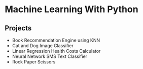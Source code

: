 # Machine Learning With Python

## Projects
- Book Recommendation Engine using KNN
- Cat and Dog Image Classifier
- Linear Regression Health Costs Calculator
- Neural Network SMS Text Classifier
- Rock Paper Scissors
